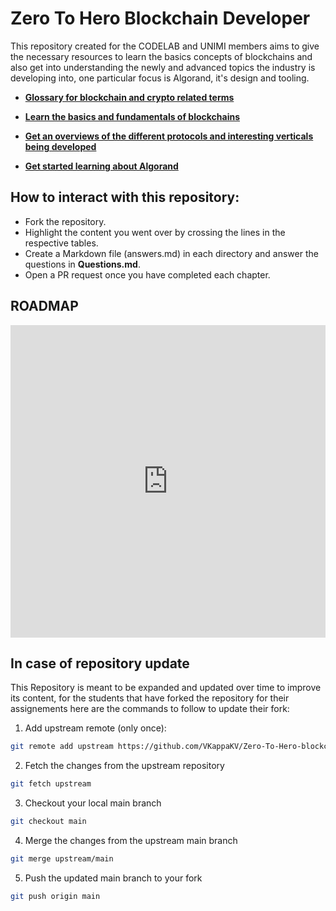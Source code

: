 # Zero To Hero Blockchain Developer

This repository created for the CODELAB and UNIMI members aims to give the necessary resources to learn the basics concepts of blockchains and also get into understanding the newly and advanced topics the industry is developing into, one particular focus is Algorand, it's design and tooling.

- **[Glossary for blockchain and crypto related terms](0_Glossary/Glossary.md)**

- **[Learn the basics and fundamentals of blockchains](1_Fundamentals/Fundamentals.md)**

- **[Get an overviews of the different protocols and interesting verticals being developed](2_Overview/Overview.md)**

- **[Get started learning about Algorand](3_Algorand/Algorand.md)**

## How to interact with this repository:

- Fork the repository.
- Highlight the content you went over by crossing the lines in the respective tables.
- Create a Markdown file (answers.md) in each directory and answer the questions in **Questions.md**.
- Open a PR request once you have completed each chapter.

## ROADMAP

<iframe src="https://roadmap.sh/r/embed?id=67046a91fb4be684db578ab9" width="100%" height="500px" frameBorder="0"></iframe>

## In case of repository update

This Repository is meant to be expanded and updated over time to improve its content, for the students that have forked the repository for their assignements here are the commands to follow to update their fork:

1. Add upstream remote (only once):

```bash
git remote add upstream https://github.com/VKappaKV/Zero-To-Hero-blockchain-Algorand.git
```

2. Fetch the changes from the upstream repository

```bash
git fetch upstream
```

3. Checkout your local main branch

```bash
git checkout main
```

4. Merge the changes from the upstream main branch

```bash
git merge upstream/main
```

5.  Push the updated main branch to your fork

```bash
git push origin main
```
